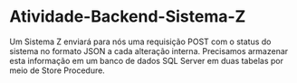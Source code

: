 # Atividade-Backend-Sistema-Z
Um Sistema Z enviará para nós uma requisição POST com o status do sistema no formato JSON a cada alteração interna. Precisamos armazenar esta informação em um banco de dados SQL Server em duas tabelas por meio de Store Procedure.
